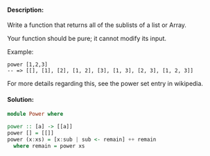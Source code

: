 #### Description:

Write a function that returns all of the sublists of a list or Array.

Your function should be pure; it cannot modify its input.

Example:

```
power [1,2,3]
-- => [[], [1], [2], [1, 2], [3], [1, 3], [2, 3], [1, 2, 3]]
```

For more details regarding this, see the power set entry in wikipedia.


#### Solution:

```Haskell
module Power where

power :: [a] -> [[a]]
power [] = [[]]
power (x:xs) = [x:sub | sub <- remain] ++ remain
  where remain = power xs
```
